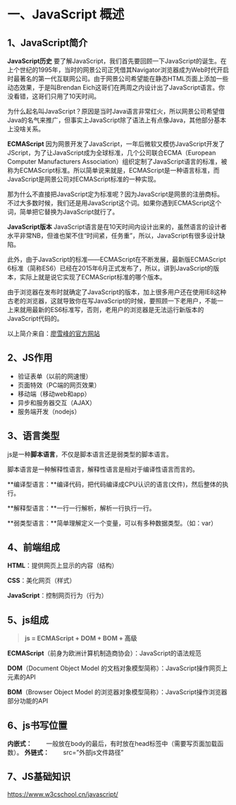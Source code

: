 # 一、JavaScript 概述

## 1、JavaScript简介
**JavaScript历史**
要了解JavaScript，我们首先要回顾一下JavaScript的诞生。在上个世纪的1995年，当时的网景公司正凭借其Navigator浏览器成为Web时代开启时最著名的第一代互联网公司。由于网景公司希望能在静态HTML页面上添加一些动态效果，于是叫Brendan Eich这哥们在两周之内设计出了JavaScript语言。你没看错，这哥们只用了10天时间。

为什么起名叫JavaScript？原因是当时Java语言非常红火，所以网景公司希望借Java的名气来推广，但事实上JavaScript除了语法上有点像Java，其他部分基本上没啥关系。

**ECMAScript**
因为网景开发了JavaScript，一年后微软又模仿JavaScript开发了JScript，为了让JavaScript成为全球标准，几个公司联合ECMA（European Computer Manufacturers Association）组织定制了JavaScript语言的标准，被称为ECMAScript标准。所以简单说来就是，ECMAScript是一种语言标准，而JavaScript是网景公司对ECMAScript标准的一种实现。

那为什么不直接把JavaScript定为标准呢？因为JavaScript是网景的注册商标。不过大多数时候，我们还是用JavaScript这个词。如果你遇到ECMAScript这个词，简单把它替换为JavaScript就行了。

**JavaScript版本**
JavaScript语言是在10天时间内设计出来的，虽然语言的设计者水平非常NB，但谁也架不住“时间紧，任务重”，所以，JavaScript有很多设计缺陷。

此外，由于JavaScript的标准——ECMAScript在不断发展，最新版ECMAScript 6标准（简称ES6）已经在2015年6月正式发布了，所以，讲到JavaScript的版本，实际上就是说它实现了ECMAScript标准的哪个版本。

由于浏览器在发布时就确定了JavaScript的版本，加上很多用户还在使用IE8这种古老的浏览器，这就导致你在写JavaScript的时候，要照顾一下老用户，不能一上来就用最新的ES6标准写，否则，老用户的浏览器是无法运行新版本的JavaScript代码的。

以上简介来自：[廖雪峰的官方网站](https://www.liaoxuefeng.com/wiki/001434446689867b27157e896e74d51a89c25cc8b43bdb3000/0014344991049250a2c80ec84cb4861bbd1d9b2c0c2850e000)

## 2、JS作用

- 验证表单（以前的网速慢）
- 页面特效（PC端的网页效果）
- 移动端（移动web和app）
- 异步和服务器交互（AJAX）
- 服务端开发（nodejs）



## 3、语言类型

js是一种**脚本语言**，不仅是脚本语言还是弱类型的脚本语言。

脚本语言是一种解释性语言，解释性语言是相对于编译性语言而言的。

**编译型语言：**编译代码，把代码编译成CPU认识的语言(文件)，然后整体的执行。

**解释型语言：**一行一行解析，解析一行执行一行。

**弱类型语言：**简单理解定义一个变量，可以有多种数据类型。（如：var）



## 4、前端组成

**HTML**：提供网页上显示的内容（结构）

**CSS**：美化网页（样式）

**JavaScript**：控制网页行为（行为）

 

## 5、js组成

> **js = ECMAScript + DOM + BOM + 高级**

**ECMAScript**（前身为欧洲计算机制造商协会）：JavaScript的语法规范

**DOM**（Document Object Model 的文档对象模型简称）：JavaScript操作网页上元素的API

**BOM**（Browser Object Model 的浏览器对象模型简称）：JavaScript操作浏览器部分功能的API

 

## 6、js书写位置

**内嵌式：**
　　一般放在body的最后，有时放在head标签中（需要写页面加载函数）。
**外链式：**
　　src=”外部js文件路径”



## 7、JS基础知识

https://www.w3cschool.cn/javascript/
